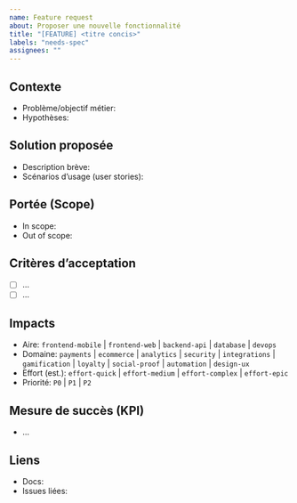 ```yaml
---
name: Feature request
about: Proposer une nouvelle fonctionnalité
title: "[FEATURE] <titre concis>"
labels: "needs-spec"
assignees: ""
---
```


## Contexte
- Problème/objectif métier:
- Hypothèses:

## Solution proposée
- Description brève:
- Scénarios d’usage (user stories):

## Portée (Scope)
- In scope:
- Out of scope:

## Critères d’acceptation
- [ ] …
- [ ] …

## Impacts
- Aire: `frontend-mobile` | `frontend-web` | `backend-api` | `database` | `devops`
- Domaine: `payments` | `ecommerce` | `analytics` | `security` | `integrations` | `gamification` | `loyalty` | `social-proof` | `automation` | `design-ux`
- Effort (est.): `effort-quick` | `effort-medium` | `effort-complex` | `effort-epic`
- Priorité: `P0` | `P1` | `P2`

## Mesure de succès (KPI)
- …

## Liens
- Docs:
- Issues liées:

